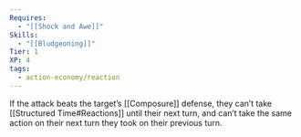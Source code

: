 ```yaml
---
Requires:
  - "[[Shock and Awe]]"
Skills:
  - "[[Bludgeoning]]"
Tier: 1
XP: 4
tags:
  - action-economy/reaction
---
```

If the attack beats the target’s [[Composure]] defense, they can’t take [[Structured Time#Reactions]] until their next turn, and can’t take the same action on their next turn they took on their previous turn.